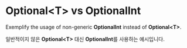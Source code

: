 # Optional\<T\> vs OptionalInt

Exemplify the usage of non-generic **OptionalInt** instead of **Optional\<T\>**.

일반적이지 않은 **Optional\<T\>** 대신 **OptionalInt**를 사용하는 예시입니다.
